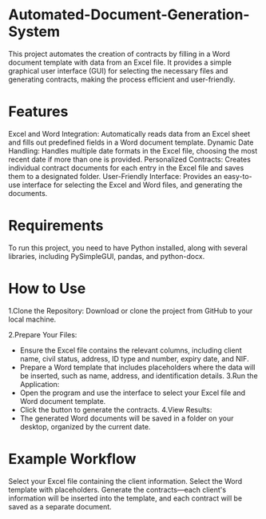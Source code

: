 # Automated-Document-Generation-System

This project automates the creation of contracts by filling in a Word document template with data from an Excel file. It provides a simple graphical user interface (GUI) for selecting the necessary files and generating contracts, making the process efficient and user-friendly.

# Features
Excel and Word Integration: Automatically reads data from an Excel sheet and fills out predefined fields in a Word document template.
Dynamic Date Handling: Handles multiple date formats in the Excel file, choosing the most recent date if more than one is provided.
Personalized Contracts: Creates individual contract documents for each entry in the Excel file and saves them to a designated folder.
User-Friendly Interface: Provides an easy-to-use interface for selecting the Excel and Word files, and generating the documents.

# Requirements
To run this project, you need to have Python installed, along with several libraries, including PySimpleGUI, pandas, and python-docx.

# How to Use

1.Clone the Repository: Download or clone the project from GitHub to your local machine.

2.Prepare Your Files:
 - Ensure the Excel file contains the relevant columns, including client name, civil status, address, ID type and number, expiry date, and NIF.
 - Prepare a Word template that includes placeholders where the data will be inserted, such as name, address, and identification details.
3.Run the Application:
 - Open the program and use the interface to select your Excel file and Word document template.
 - Click the button to generate the contracts.
4.View Results:
 - The generated Word documents will be saved in a folder on your desktop, organized by the current date.
# Example Workflow
 Select your Excel file containing the client information.
 Select the Word template with placeholders.
 Generate the contracts—each client's information will be inserted into the template, and each contract will be saved as a separate document.
